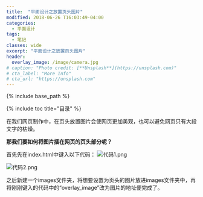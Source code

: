 ```yaml
---
title:  "平面设计之放置页头图片"
modified: 2018-06-26 T16:03:49-04:00
categories: 
  - 平面设计
tags:
  - 笔记
classes: wide
excerpt: "平面设计之放置页头图片"
header:
  overlay_image: /image/camera.jpg
# caption: "Photo credit: [**Unsplash**](https://unsplash.com)"
# cta_label: "More Info"
# cta_url: "https://unsplash.com"
---
```


{% include base_path %}

{% include toc title="目录" %}


在我们网页制作中，在页头放置图片会使网页更加美观，也可以避免网页只有大段文字的枯燥。

**那我们要如何将图片插在网页的页头部分呢？**

首先先在index.html中键入以下代码：
![代码1.png](https://upload-images.jianshu.io/upload_images/9467429-44d3c875e9897725.png?imageMogr2/auto-orient/strip%7CimageView2/2/w/1240)


![代码2.png](https://upload-images.jianshu.io/upload_images/9467429-a8b2e5571a728253.png?imageMogr2/auto-orient/strip%7CimageView2/2/w/1240)

之后新建一个images文件夹，将想要设置为页头的图片放进images文件夹中，再将刚刚键入的代码中的“overlay_image”改为图片的地址便完成了。
